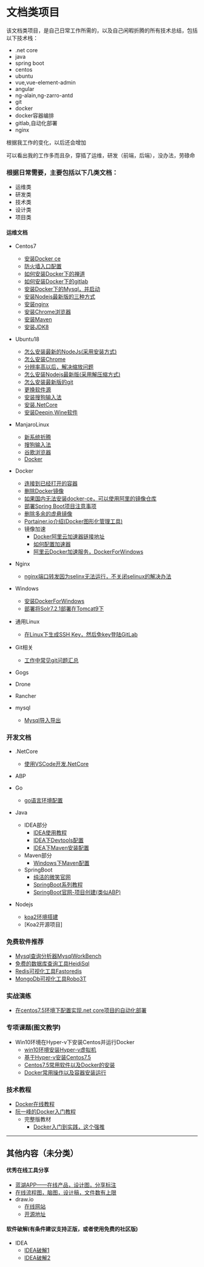 # 文档类项目
该文档类项目，是自己日常工作所需的，以及自己闲暇折腾的所有技术总结，包括以下技术栈：
- .net core
- java
- spring boot
- centos
- ubuntu
- vue,vue-element-admin
- angular
- ng-alain,ng-zarro-antd
- git
- docker
- docker容器编排
- gitlab,自动化部署
- nginx

根据我工作的变化，以后还会增加

可以看出我的工作多而且杂，穿插了运维，研发（前端，后端），没办法，劳碌命


### 根据日常需要，主要包括以下几类文档：
- 运维类
- 研发类
- 技术类
- 设计类
- 项目类


#### 运维文档
- Centos7
   - [安装Docker ce](/运维文档/Centos安装Docker.md)
   - [防火墙入口配置](/运维文档/Centos环境下防火墙入口配置.md)
   - [如何安装Docker下的禅道](https://blog.csdn.net/qq_28039297/article/details/78650552)
   - [如何安装Docker下的gitlab](https://www.cnblogs.com/xuezhigu/p/6555895.html)
   - [安装Docker下的Mysql，并启动](https://www.linuxidc.com/Linux/2017-09/146659.htm)
   - [安装Nodejs最新版的三种方式](https://blog.csdn.net/bbwangj/article/details/82253785)
   - [安装nginx](https://blog.csdn.net/oldguncm/article/details/78855000)
   - [安装Chrome浏览器](https://www.cnblogs.com/ianduin/p/8727333.html)
   - [安装Maven](/运维文档/安装Maven.md)
   - [安装JDK8](/运维文档/安装Java.md)
- Ubuntu18
   - [怎么安装最新的NodeJs(采用安装方式)](https://blog.csdn.net/chenyao1994/article/details/82495163)
   - [怎么安装Chrome](https://www.cnblogs.com/cainiaoaixuexi/p/9033350.html)
   - [分辨率高以后，解决缩放问题](http://tieba.baidu.com/p/5670339451)
   - [怎么安装Nodejs最新版(采用解压缩方式)](/运维文档/Ubuntu安装Nodejs.md)
   - [怎么安装最新版的git](/运维文档/Ubuntu安装Git最新版.md)
   - [更换软件源](https://blog.csdn.net/zhangjiahao14/article/details/80554616)
   - [安装搜狗输入法](https://blog.csdn.net/lupengCSDN/article/details/80279177)
   - [安装.NetCore](https://www.cnblogs.com/xyfy/p/9881855.html)
   - [安装Deepin,Wine软件](https://www.lulinux.com/archives/1319)
- ManjaroLinux
   - [新系统折腾](https://blog.csdn.net/github_39457740/article/details/84551304)
   - [搜狗输入法](https://www.jianshu.com/p/1cde4b7ec3c2)
   - [谷歌浏览器](https://blog.51cto.com/aurogon/2321871)
   - [Docker](https://blog.csdn.net/albertjone/article/details/80266700)

- Docker
   - [连接到已经打开的容器](https://www.cnblogs.com/zhuxiaojie/p/5947270.html)
   - [删除Docker镜像](https://www.cnblogs.com/q4486233/p/6482711.html)
   - [如果国内无法安装docker-ce，可以使用阿里的镜像仓库](https://blog.csdn.net/yohoph/article/details/80079078)
   - [部署Spring Boot项目注意事项](/运维文档/SpringBoot部署.md)
   - [删除多余的虚悬镜像](/运维文档/虚悬镜像.md)
   - [Portainer.io介绍(Docker图形化管理工具)](https://www.cnblogs.com/river2005/p/8283700.html)
   - 镜像加速
      - [Docker阿里云加速器链接地址](https://cr.console.aliyun.com/cn-hangzhou/instances/mirrors)
      - [如何配置加速器](https://blog.csdn.net/bwlab/article/details/50542261)
      - [阿里云Docker加速服务，DockerForWindows](https://www.cnblogs.com/zhxshseu/p/5970a5a763c8fe2b01cd2eb63a8622b2.html)

- Nginx
   - [nginx端口转发因为selinx无法运行，不关闭selinux的解决办法](https://blog.csdn.net/babys/article/details/54135438)
- Windows
   - [安装DockerForWindows](https://baijiahao.baidu.com/s?id=1570288005533351&wfr=spider&for=pc)
   - [部署将Solr7.2.1部署在Tomcat9下](/运维文档/Solr7部署.md)
- 通用Linux
   - [在Linux下生成SSH Key，然后免key登陆GitLab](https://blog.csdn.net/y1574406771/article/details/72676980)
- Git相关
   - [工作中常见git问题汇总](/编程文档/git/main.md)
- Gogs
- Drone
- Rancher
- mysql
   - [Mysql导入导出](/运维文档/Mysql导入导出.md)

### 开发文档
- .NetCore
   - [使用VSCode开发.NetCore](https://www.cnblogs.com/yilezhu/p/9926078.html)
- ABP
- Go
   - [go语言环境配置](https://blog.csdn.net/u013295518/article/details/78766086)
- Java
   - IDEA部分
      - [IDEA使用教程](https://www.jianshu.com/p/9c65b7613c30)
      - [IDEA下Devtools配置](https://www.cnblogs.com/gmq-sh/p/7727367.html)
      - [IDEA下Maven安装配置](https://www.cnblogs.com/sigm/p/6035155.html)
   - Maven部分
      - [Windows下Maven配置](https://www.cnblogs.com/haimishasha/p/8504421.html)
   - SpringBoot
      - [纯洁的微笑官网](http://www.ityouknow.com)
      - [SpringBoot系列教程](https://www.cnblogs.com/ityouknow/p/5662753.html)
      - [SpringBoot官网-项目创建(类似ABP)](https://start.spring.io)
      
- Nodejs
   - [koa2环境搭建](https://blog.csdn.net/weixin_42795831/article/details/82765912)
   - [Koa2开源项目]

### 免费软件推荐
- [Mysql查询分析器MysqlWorkBench](https://dev.mysql.com/downloads/workbench/)
- [免费的数据库查询工具HeidiSql](https://www.heidisql.com/download.php)
- [Redis可视化工具Fastoredis](https://fastoredis.com/anonim_users_downloads)
- [MongoDb可视化工具Robo3T](https://robomongo.org/download)

### 实战演练
- [在centos7.5环境下配置实现.net core项目的自动化部署](/实战演练/自动化部署/main.md)


### 专项课题(图文教学)
- Win10环境在Hyper-v下安装Centos并运行Docker
   - [win10环境安装Hyper-v虚拟机](/运维文档/在win10操作系统下安装Hyper-v.md)
   - [基于Hyper-v安装Centos7.5](/运维文档/通过Hyper-v安装Centos7.5.md)
   - [Centos7.5常用软件以及Docker的安装](/运维文档/在纯净的Centos7.5下安装常用软件和Docker.md)
   - [Docker常用操作以及容器安装运行](/运维文档/基于Docker安装和运行常用容器.md)

### 技术教程
- [Docker在线教程](https://yeasy.gitbooks.io/docker_practice/content/)
- [阮一峰的Docker入门教程](http://www.ruanyifeng.com/blog/2018/02/docker-tutorial.html)
   - 完整版教材
      - [Docker入门到实践，这个强推](https://www.gitbook.com/book/yeasy/docker_practice/details)

---
## 其他内容（未分类）
#### 优秀在线工具分享
- [蓝湖APP——在线产品，设计图，分享标注](https://lanhuapp.com/?home)
- [在线流程图，脑图，设计稿，文件数有上限](https://www.processon.com/)
- draw.io
   - [在线网站](https://www.draw.io/)
   - [开源地址](https://github.com/jgraph/drawio)


#### 软件破解(有条件建议支持正版，或者使用免费的社区版)
- IDEA
   - [IDEA破解1](https://blog.csdn.net/best_luxi/article/details/81479820)
   - [IDEA破解2](https://blog.csdn.net/yl1712725180/article/details/80309862)